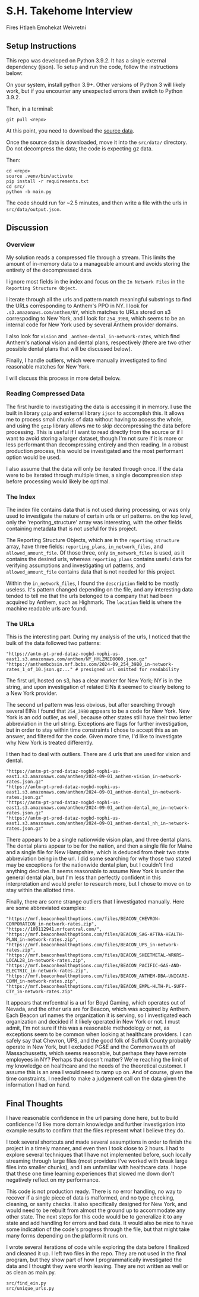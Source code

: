 # S.H. Takehome Interview
Fires Htlaeh Emohekat Weivretni

## Setup Instructions
This repo was developed on Python 3.9.2. It has a single external dependency (ijson). To setup and run the code, follow the instructions below:

On your system, install python 3.9+. Other versions of Python 3 will likely work, but if you encounter any unexpected errors then switch to Python 3.9.2.

Then, in a terminal:
```
git pull <repo>
```

At this point, you need to download the [source data](https://antm-pt-prod-dataz-nogbd-nophi-us-east1.s3.amazonaws.com/anthem/2024-09-01_anthem_index.json.gz).

Once the source data is downloaded, move it into the `src/data/` directory. Do not decompress the data; the code is expecting gz data.

Then:
```
cd <repo>
source .venv/bin/activate
pip install -r requirements.txt
cd src/
python -b main.py
```

The code should run for ~2.5 minutes, and then write a file with the urls in `src/data/output.json`.



## Discussion

### Overview

My solution reads a compressed file through a stream. This limits the amount of in-memory data to a manageable amount and avoids storing the entirety of the decompressed data. 

I ignore most fields in the index and focus on the `In Network Files` in the `Reporting Structure Object`. 

I iterate through all the urls and pattern match meaningful substrings to find the URLs corresponding to Anthem's PPO in NY. I look for `.s3.amazonaws.com/anthem/NY`, which matches to URLs stored on s3 correspoding to New York, and I look for `254_39B0`, which seems to be an internal code for New York used by several Anthem provider domains. 

I also look for `vision` and `_anthem-dental_in-network-rates`, which find Anthem's national vision and dental plans, respectively (there are two other possible dental plans that will be discussed below). 

Finally, I handle outliers, which were manually investigated to find reasonable matches for New York.

I will discuss this process in more detail below.

### Reading Compressed Data

The first hurdle to investigating the data is accessing it in memory. I use the built in library `gzip` and external library `ijson` to accomplish this. It allows me to process small chunks of data without having to access the whole, and using the `gzip` library allows me to skip decompressing the data before processing. This is useful if I want to read directly from the source or if I want to avoid storing a larger dataset, though I'm not sure if it is more or less performant than decompressing entirely and then reading. In a robust production process, this would be investigated and the most performant option would be used.

I also assume that the data will only be iterated  through once. If the data were to be iterated through multiple times, a single decompression step before processing would likely be optimal.

### The Index

The index file contains data that is not used during processing, or was only used to investigate the nature of certain urls or url patterns. on the top level, only the 'reporitng_structure' array was interesting, with the other fields containing metadata that is not useful for this project. 

The Reporting Structure Objects, which are in the `reporting_structure` array, have three fields: `reporting_plans`, `in_network_files`, and `allowed_amount_file`. Of those three, only `in_network_files` is used, as it contains the desired urls, whereas `reporting_plans` contains useful data for verifying assumptions and investigating url patterns, and `allowed_amount_file` contains data that is not needed for this project.

Within the `in_network_files`, I found the `description` field to be mostly useless. It's pattern changed depending on the file, and any interesting data tended to tell me that the urls belonged to a company that had been acquired by Anthem, such as Highmark. The `location` field is where the machine readable urls are found.

### The URLs

This is the interesting part. During my analysis of the urls, I noticed that the bulk of the data followed two patterns:
```
"https://antm-pt-prod-dataz-nogbd-nophi-us-east1.s3.amazonaws.com/anthem/NY_HYLZMED0000.json.gz"
"https://anthembcbsin.mrf.bcbs.com/2024-09_254_39B0_in-network-rates_1_of_10.json.gz..." # presigned url omitted for readability
```
The first url, hosted on s3, has a clear marker for New York; NY is in the string, and upon investigation of related EINs it seemed to clearly belong to a New York provider.

The second url pattern was less obvious, but after searching through several EINs I found that `254_39B0` appears to be a code for New York. New York is an odd outlier, as well, because other states still have their two letter abbreviation in the url string. Exceptions are flags for further investigation, but in order to stay within time constraints I chose to accept this as an answer, and filtered for the code. Given more time, I'd like to investigate why New York is treated differently.

I then had to deal with outliers. There are 4 urls that are used for vision and dental.
```
"https://antm-pt-prod-dataz-nogbd-nophi-us-east1.s3.amazonaws.com/anthem/2024-09-01_anthem-vision_in-network-rates.json.gz"
"https://antm-pt-prod-dataz-nogbd-nophi-us-east1.s3.amazonaws.com/anthem/2024-09-01_anthem-dental_in-network-rates.json.gz"
"https://antm-pt-prod-dataz-nogbd-nophi-us-east1.s3.amazonaws.com/anthem/2024-09-01_anthem-dental_me_in-network-rates.json.gz"
"https://antm-pt-prod-dataz-nogbd-nophi-us-east1.s3.amazonaws.com/anthem/2024-09-01_anthem-dental_nh_in-network-rates.json.gz"
```
There appears to be a single nationwide vision plan, and three dental plans. The dental plans appear to be for the nation, and then a single file for Maine and a single file for New Hampshire, which is deduced from their two state abbreviation being in the url. I did some searching for why those two stated may be exceptions for the nationwide dental plan, but I couldn't find anything decisive. It seems reasonable to assume New York is under the general dental plan, but I'm less than perfectly confident in this interpretation and would prefer to research more, but I chose to move on to stay within the allotted time.

Finally, there are some strange outliers that I investigated manually. Here are some abbreviated examples:
```
"https://mrf.beaconhealthoptions.com/files/BEACON_CHEVRON-CORPORATION_in-network-rates.zip",
"https://100112941.mrfcentral.com/",
"https://mrf.beaconhealthoptions.com/files/BEACON_SAG-AFTRA-HEALTH-PLAN_in-network-rates.zip",
"https://mrf.beaconhealthoptions.com/files/BEACON_UPS_in-network-rates.zip",
"https://mrf.beaconhealthoptions.com/files/BEACON_SHEETMETAL-WRKRS-LOCAL28_in-network-rates.zip",
"https://mrf.beaconhealthoptions.com/files/BEACON_PACIFIC-GAS-AND-ELECTRIC_in-network-rates.zip",
"https://mrf.beaconhealthoptions.com/files/BEACON_ANTHEM-DBA-UNICARE-COMM_in-network-rates.zip",
"https://mrf.beaconhealthoptions.com/files/BEACON_EMPL-HLTH-PL-SUFF-CTY_in-network-rates.zip"
```
It appears that mrfcentral is a url for Boyd Gaming, which operates out of Nevada, and the other urls are for Beacon, which was acquired by Anthem. Each Beacon url names the organization it is serving, so I investigated each organization and decided if it likely operated in New York or not. I must admit, I'm not sure if this was a reasonable methodology or not, as exceptions seem to be common when looking at healthcare providers. I can safely say that Chevron, UPS, and the good folk of Suffolk County probably operate in New York, but I excluded PG&E and the Commonwealth of Massachussetts, which seems reasonable, but perhaps they have remote employees in NY? Perhaps that doesn't matter? We're reaching the limit of my knowledge on healthcare and the needs of the theoretical customer. I assume this is an area I would need to ramp up on. And of course, given the time constraints, I needed to make a judgement call on the data given the information I had on hand.


## Final Thoughts

I have reasonable confidence in the url parsing done here, but to build confidence I'd like more domain knowledge and further investigation into example results to confirm that the files represent what I believe they do. 

I took several shortcuts and made several assumptions in order to finish the project in a timely manner, and even then I took close to 2 hours. I had to explore several techniques that I have not implemented before, such locally streaming through large files (most providers I've worked with break large files into smaller chunks), and I am unfamiliar with healthcare data. I hope that these one time learning experiences that slowed me down don't negatively reflect on my performance.

This code is not production ready. There is no error handling, no way to recover if a single piece of data is malformed, and no type checking, cleaning, or sanity checks. It also specifically designed for New York, and would need to be rebuilt from almost the ground up to accommodate any other state. The next steps for this code would be to generalize it to any state and add handling for errors and bad data. It would also be nice to have some indication of the code's progress through the file, but that might take many forms depending on the platform it runs on.

I wrote several iterations of code while exploring the data before I finalized and cleaned it up. I left two files in the repo. They are not used in the final program, but they show part of how I programmatically investigated the data and I thought they were worth leaving. They are not written as well or as clean as main.py.
```
src/find_ein.py
src/unique_urls.py
```
